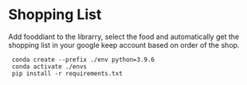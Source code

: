 # Shopping List

Add fooddiant to the librarry, select the food and automatically get the shopping list in your google keep account based on order of the shop. 

```
 conda create --prefix ./env python=3.9.6 
 conda activate ./envs
 pip install -r requirements.txt
```


